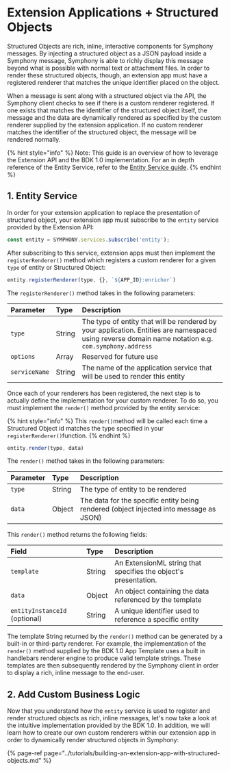 # Extension Applications + Structured Objects

Structured Objects are rich, inline, interactive components for Symphony messages. By injecting a structured object as a JSON payload inside a Symphony message, Symphony is able to richly display this message beyond what is possible with normal text or attachment files. In order to render these structured objects, though, an extension app must have a registered renderer that matches the unique identifier placed on the object. 

When a message is sent along with a structured object via the API, the Symphony client checks to see if there is a custom renderer registered. If one exists that matches the identifier of the structured object itself, the message and the data are dynamically rendered as specified by the custom renderer supplied by the extension application. If no custom renderer matches the identifier of the structured object, the message will be rendered normally.

{% hint style="info" %}
Note: This guide is an overview of how to leverage the Extension API and the BDK 1.0 implementation. For an in depth reference of the Entity Service, refer to the [Entity Service guide](../overview-of-extension-api/extension-api-services/entity-service/).
{% endhint %}

## 1.  Entity Service

In order for your extension application to replace the presentation of structured object, your extension app must subscribe to the `entity` service provided by the Extension API:

```javascript
const entity = SYMPHONY.services.subscribe('entity');
```

After subscribing to this service, extension apps must then implement the `registerRenderer()` method which registers a custom renderer for a given `type` of entity or Structured Object:

```javascript
entity.registerRenderer(type, {}, `${APP_ID}:enricher`)
```

The `registerRenderer()` method takes in the following parameters:

| Parameter | Type | Description |
| :--- | :--- | :--- |
| `type` | String | The type of entity that will be rendered by your application.  Entities are namespaced using reverse domain name notation e.g. `com.symphony.address` |
| `options` | Array | Reserved for future use |
| `serviceName` | String | The name of the application service that will be used to render this entity |

Once each of your renderers has been registered, the next step is to actually define the implementation for your custom renderer. To do so, you must implement the `render()` method provided by the entity service:

{% hint style="info" %}
This `render()`method will be called each time a Structured Object id matches the type specified in your `registerRenderer()`function.
{% endhint %}

```javascript
entity.render(type, data)
```

The `render()` method takes in the following parameters:

| Parameter | Type | Description |
| :--- | :--- | :--- |
| `type` | String | The type of entity to be rendered |
| `data` | Object | The data for the specific entity being rendered \(object injected into message as JSON\) |

This `render()` method returns the following fields:

| Field | Type | Description |
| :--- | :--- | :--- |
| `template` | String | An ExtensionML string that specifies the object's presentation. |
| `data` | Object | An object containing the data referenced by the template |
| `entityInstanceId` \(optional\) | String | A unique identifier used to reference a specific entity |

The template String returned by the `render()` method can be generated by a built-in or third-party renderer. For example, the implementation of the `render()` method supplied by the BDK 1.0 App Template uses a built in handlebars renderer engine to produce valid template strings. These templates are then subsequently rendered by the Symphony client in order to display a rich, inline message to the end-user.

## 2.  Add Custom Business Logic

Now that you understand how the `entity` service is used to register and render structured objects as rich, inline messages, let's now take a look at the intuitive implementation provided by the BDK 1.0. In addition, we will learn how to create our own custom renderers within our extension app in order to dynamically render structured objects in Symphony:

{% page-ref page="../tutorials/building-an-extension-app-with-structured-objects.md" %}

